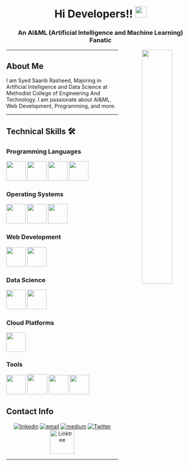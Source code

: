 <h1 align="center">Hi Developers!! <img src="https://media.tenor.com/images/22f42c11b612b041b4038573dca18a2d/tenor.gif" width="30px"></h1>

<h3 align="center">An AI&ML (Artificial Intelligence and Machine Learning) Fanatic</h3>

<p align="center">
  <img align="right" width="40%" src="https://s3.central-1.russmedia.com/vertical-ro-f646bd5a/large/20190918/0953/9c68b5aa5de79a395136e868c1bfd095.jpg">
</p>

<hr>

## About Me

I am Syed Saarib Rasheed, Majoring in Artificial Intelligence and Data Science at Methodist College of Engineering And Technology. I am passionate about AI&ML, Web Development, Programming, and more.

<hr>

## Technical Skills 🛠

### Programming Languages
<span style="display: inline-block;">
  <img src="https://img.icons8.com/color/48/000000/python.png" width="52px">
  <img src="https://img.icons8.com/color/48/000000/java-coffee-cup-logo.png" width="52px">
  <img src="https://img.icons8.com/color/48/000000/c-programming.png" width="52px">
  <img src="https://img.icons8.com/color/48/000000/c-plus-plus-logo.png" width="52px">
</span>

### Operating Systems
<span style="display: inline-block;">
  <img src="https://img.icons8.com/color/48/000000/ubuntu--v1.png" width="52px">
  <img src="https://img.icons8.com/color/48/000000/linux.png" width="52px">
  <img src="https://img.icons8.com/color/48/000000/windows-10.png" width="52px">
</span>

### Web Development
<span style="display: inline-block;">
  <img src="https://img.icons8.com/color/48/000000/html-5--v1.png" width="52px">
  <img src="https://img.icons8.com/color/48/000000/css3.png" width="52px">
</span>

### Data Science
<span style="display: inline-block;">
  <img src="https://img.icons8.com/color/48/000000/numpy.png" width="52px">
  <img src="https://img.icons8.com/color/48/000000/pandas.png" width="52px">
</span>

### Cloud Platforms
<img src="https://img.icons8.com/color/48/000000/google-cloud.png" width="52px">

### Tools
<span style="display: inline-block;">
  <img src="https://img.icons8.com/color/48/000000/tableau-software.png" width="52px">
  <img src="https://img.icons8.com/color/48/000000/oracle-logo.png" width="54px">
  <img src="https://img.icons8.com/color/48/000000/canva.png" width="52px">
  <img src="https://img.icons8.com/color/48/000000/microsoft-excel-2019--v1.png" width="52px">
</span>

## Contact Info

<p align="center">
  <a href="https://www.linkedin.com/in/syedsaaribrasheed/"><img align="center" src="https://img.icons8.com/color/96/000000/linkedin.png" alt="linkedin"/></a>
  <a href="mailto:saarib2405@gmail.com"><img align="center" src="https://img.icons8.com/color/96/000000/gmail.png" alt="email"/></a>
  <a href="https://medium.com/@saarib2405"><img align="center" src="https://img.icons8.com/color/96/000000/medium-logo.png" alt="medium"/></a>
  <a href="https://twitter.com/SyedSaarib" target="_blank"><img align="center" src="https://img.icons8.com/color/96/000000/twitter.png" alt="Twitter"></a>
  <a href="https://linktr.ee/saarib" target="_blank"><img align="center" src="https://img.icons8.com/color/96/000000/linktree.png" alt="Linktree" height="65" width="65"></a>
</p>

<hr>

